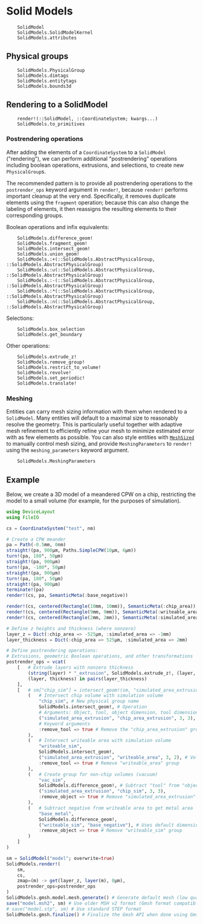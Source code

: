# Solid Models

```@docs
    SolidModel
    SolidModels.SolidModelKernel
    SolidModels.attributes
```

## Physical groups

```@docs
    SolidModels.PhysicalGroup
    SolidModels.dimtags
    SolidModels.entitytags
    SolidModels.bounds3d
```

## Rendering to a SolidModel

```@docs
    render!(::SolidModel, ::CoordinateSystem; kwargs...)
    SolidModels.to_primitives
```

### Postrendering operations

After adding the elements of a `CoordinateSystem` to a `SolidModel` ("rendering"), we can
perform additional "postrendering" operations including boolean operations, extrusions, and
selections, to create new `PhysicalGroup`s.

The recommended pattern is to provide all postrendering operations to the `postrender_ops`
keyword argument in `render!`, because `render!` performs important cleanup at the very end.
Specifically, it removes duplicate elements using the `fragment` operation; because
this can also change the labeling of elements, it then reassigns the resulting elements to
their corresponding groups.

Boolean operations and infix equivalents:

```@docs
    SolidModels.difference_geom!
    SolidModels.fragment_geom!
    SolidModels.intersect_geom!
    SolidModels.union_geom!
    SolidModels.:+(::SolidModels.AbstractPhysicalGroup, ::SolidModels.AbstractPhysicalGroup)
    SolidModels.:∪(::SolidModels.AbstractPhysicalGroup, ::SolidModels.AbstractPhysicalGroup)
    SolidModels.:-(::SolidModels.AbstractPhysicalGroup, ::SolidModels.AbstractPhysicalGroup)
    SolidModels.:*(::SolidModels.AbstractPhysicalGroup, ::SolidModels.AbstractPhysicalGroup)
    SolidModels.:∩(::SolidModels.AbstractPhysicalGroup, ::SolidModels.AbstractPhysicalGroup)
```

Selections:

```@docs
    SolidModels.box_selection
    SolidModels.get_boundary
```

Other operations:

```@docs
    SolidModels.extrude_z!
    SolidModels.remove_group!
    SolidModels.restrict_to_volume!
    SolidModels.revolve!
    SolidModels.set_periodic!
    SolidModels.translate!
```

### Meshing

Entities can carry mesh sizing information with them when rendered to a `SolidModel`. Many entities will default to a maximal size to reasonably resolve the geometry. This is particularly useful together with adaptive mesh refinement to efficiently refine your mesh to minimize estimated error with as few elements as possible. You can also style entities with [`MeshSized`](@ref) to manually control mesh sizing, and provide `MeshingParameters` to `render!` using the `meshing_parameters` keyword argument.

```@docs
    SolidModels.MeshingParameters
```

## Example

Below, we create a 3D model of a meandered CPW on a chip, restricting the model to a small
volume (for example, for the purposes of simulation).

```julia
using DeviceLayout
using FileIO

cs = CoordinateSystem("test", nm)

# Create a CPW meander
pa = Path(-0.5mm, 0nm)
straight!(pa, 900μm, Paths.SimpleCPW(10μm, 6μm))
turn!(pa, 180°, 50μm)
straight!(pa, 900μm)
turn!(pa, -180°, 50μm)
straight!(pa, 900μm)
turn!(pa, 180°, 50μm)
straight!(pa, 900μm)
terminate!(pa)
render!(cs, pa, SemanticMeta(:base_negative))

render!(cs, centered(Rectangle(10mm, 10mm)), SemanticMeta(:chip_area))
render!(cs, centered(Rectangle(9mm, 9mm)), SemanticMeta(:writeable_area))
render!(cs, centered(Rectangle(2mm, 2mm)), SemanticMeta(:simulated_area))

# Define z heights and thickness (where nonzero)
layer_z = Dict(:chip_area => -525μm, :simulated_area => -1mm)
layer_thickness = Dict(:chip_area => 525μm, :simulated_area => 2mm)

# Define postrendering operations:
# Extrusions, geometric Boolean operations, and other transformations
postrender_ops = vcat(
    [   # Extrude layers with nonzero thickness
        (string(layer) * "_extrusion", SolidModels.extrude_z!, (layer, thickness)) for
        (layer, thickness) in pairs(layer_thickness)
    ],
    [   # sm["chip_sim"] = intersect_geom!(sm, "simulated_area_extrusion", ...)
        (   # Intersect chip volume with simulation volume
            "chip_sim", # New physical group name
            SolidModels.intersect_geom!, # Operation
            # Arguments: Object, tool, object dimension, tool dimension
            ("simulated_area_extrusion", "chip_area_extrusion", 3, 3), # Vol ∩ Vol
            # Keyword arguments
            :remove_tool => true # Remove the "chip_area_extrusion" group
        ),
        (   # Intersect writeable area with simulation volume
            "writeable_sim",
            SolidModels.intersect_geom!,
            ("simulated_area_extrusion", "writeable_area", 3, 2), # Volume ∩ Area
            :remove_tool => true # Remove "writeable_area" group
        ),
        (   # Create group for non-chip volumes (vacuum)
            "vac_sim",
            SolidModels.difference_geom!, # Subtract "tool" from "object"
            ("simulated_area_extrusion", "chip_sim", 3, 3),
            :remove_object => true # Remove "simulated_area_extrusion" group
        ),
        (   # Subtract negative from writeable area to get metal area
            "base_metal",
            SolidModels.difference_geom!,
            ("writeable_sim", "base_negative"), # Uses default dimension 2
            :remove_object => true # Remove "writeable_sim" group
        )
    ]
)

sm = SolidModel("model"; overwrite=true)
SolidModels.render!(
    sm,
    cs,
    zmap=(m) -> get(layer_z, layer(m), 0μm),
    postrender_ops=postrender_ops
)
SolidModels.gmsh.model.mesh.generate() # Generate default mesh (low quality)
save("model.msh2", sm) # Use older MSH v2 format (Gmsh format compatible with Palace)
# save("model.stp", sm) # Use standard STEP format
SolidModels.gmsh.finalize() # Finalize the Gmsh API when done using Gmsh
```
